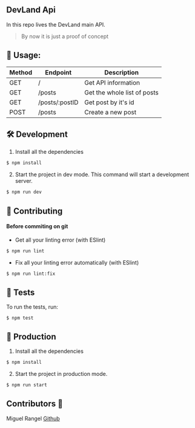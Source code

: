 ## DevLand Api

In this repo lives the DevLand main API.


> By now it is just a proof of concept


## 📖 Usage:

| Method | Endpoint | Description |
| ------------- | ------------- | ----- |
| GET  | / | Get API information |
| GET  | /posts | Get the whole list of posts |
| GET  | /posts/:postID | Get post by it's id |
| POST | /posts | Create a new post |

## 🛠️ Development

1. Install all the dependencies
```sh
$ npm install
```

2. Start the project in dev mode. This command will start a development server.
```sh
$ npm run dev
```

## 🎎 Contributing
#### Before commiting on git

* Get all your linting error (with ESlint)
```sh
$ npm run lint
```

* Fix all your linting error automatically (with ESlint)
```sh
$ npm run lint:fix
```

## 🧦 Tests

To run the tests, run:
```shell
$ npm test
```

## 💾 Production

1. Install all the dependencies
```sh
$ npm install
```

2. Start the project in production mode.
```sh
$ npm run start
```

## Contributors 🤠
Miguel Rangel [Github](https://github.com/denyncrawford)